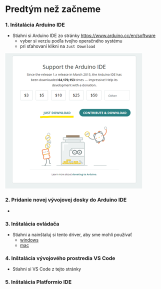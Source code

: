 # Predtým než začneme

### 1. Inštalácia Arduino IDE

- Stiahni si Arduino IDE zo stránky https://www.arduino.cc/en/software
  - vyber si verziu podľa tvojho operačného systému 
  - pri sťahovaní klikni na `Just Download`

![](/media/img.png)

### 2. Pridanie novej vývojovej dosky do Arduino IDE

- 

### 3. Inštalácia ovládača

- Stiahni a nainštaluj si tento driver, aby sme mohli používať 
  - [windows](/software/win/usb_driver.zip)
  - [mac](/software/mac/usb_driver_MAC.ZIP)  

### 4. Inštalácia vývojového prostredia VS Code

- Stiahni si VS Code z tejto stránky


### 5. Inštalácia Platformio IDE
